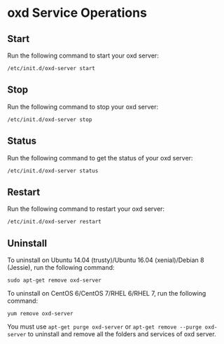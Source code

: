 # oxd Service Operations

## Start 

Run the following command to start your oxd server:

`/etc/init.d/oxd-server start`

## Stop 

Run the following command to stop your oxd server: 

`/etc/init.d/oxd-server stop`

## Status 

Run the following command to get the status of your oxd server: 

`/etc/init.d/oxd-server status`  

## Restart

Run the following command to restart your oxd server: 

`/etc/init.d/oxd-server restart` 

## Uninstall

To uninstall on Ubuntu 14.04 (trusty)/Ubuntu 16.04 (xenial)/Debian 8 (Jessie), run the following command:

`sudo apt-get remove oxd-server`

To uninstall on CentOS 6/CentOS 7/RHEL 6/RHEL 7, run the following command: 

`yum remove oxd-server`

You must use `apt-get purge oxd-server` or `apt-get remove --purge oxd-server` to uninstall and remove all the folders and services of oxd server.


